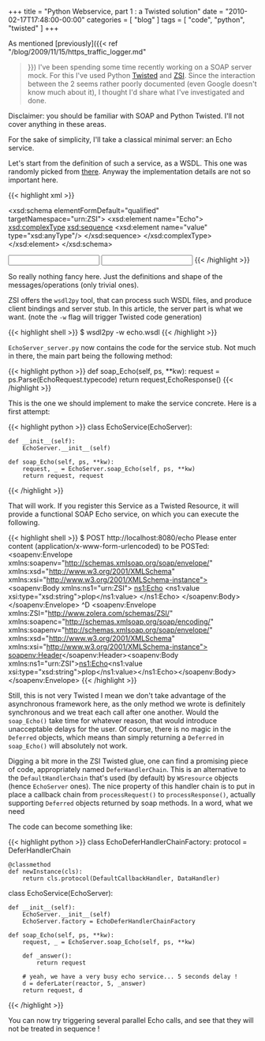 +++
title = "Python Webservice, part 1 : a Twisted solution"
date = "2010-02-17T17:48:00-00:00"
categories = [ "blog" ]
tags = [ "code", "python", "twisted" ]
+++

As mentioned [previously]({{< ref "/blog/2009/11/15/https_traffic_logger.md"
>}}) I've been spending some time recently working on a SOAP server mock. For
this I've used Python [Twisted](http://twistedmatrix.com) and
[ZSI](http://pywebsvcs.sourceforge.net/zsi.html). Since the interaction between
the 2 seems rather poorly documented (even Google doesn't know much about it),
I thought I'd share what I've investigated and done.

Disclaimer: you should be familiar with SOAP and Python Twisted. I'll not cover
anything in these areas.

For the sake of simplicity, I'll take a classical minimal server: an
Echo service.

Let's start from the definition of such a service, as a WSDL. This one was
randomly picked from
[there](http://www.ioncannon.net/programming/180/soap-on-the-google-app-engine-platform/).
Anyway the implementation details are not so important here.

{{< highlight xml >}}
<?xml version="1.0" encoding="UTF-8"?>
<definitions
    xmlns="http://schemas.xmlsoap.org/wsdl/"
    xmlns:soap="http://schemas.xmlsoap.org/wsdl/soap/"
    xmlns:soapenc="http://schemas.xmlsoap.org/soap/encoding/"
    xmlns:http="http://schemas.xmlsoap.org/wsdl/http/"
    xmlns:xsd="http://www.w3.org/2001/XMLSchema"
    xmlns:tns="urn:ZSI"
    targetNamespace="urn:ZSI" >
  <types>
    <xsd:schema elementFormDefault="qualified" targetNamespace="urn:ZSI">
      <xsd:element name="Echo">
        <xsd:complexType>
          <xsd:sequence>
            <xsd:element name="value" type="xsd:anyType"/>
          </xsd:sequence>
        </xsd:complexType>
      </xsd:element>
    </xsd:schema>
  </types>

  <message name="EchoRequest">
    <part name="parameters" element="tns:Echo" />
  </message>

  <message name="EchoResponse">
    <part name="parameters" element="tns:Echo"/>
  </message>
  <portType name="EchoServer">
    <operation name="Echo">
      <input message="tns:EchoRequest"/>
      <output message="tns:EchoResponse"/>
    </operation>
  </portType>

  <binding name="EchoServer" type="tns:EchoServer">
    <soap:binding style="document"
                  transport="http://schemas.xmlsoap.org/soap/http"/>
    <operation name="Echo">
      <soap:operation soapAction="Echo"/>
      <input>
        <soap:body use="literal"/>
      </input>
      <output>
        <soap:body use="literal"/>
      </output>
    </operation>
  </binding>

  <service name="EchoServer">
    <port name="EchoServer" binding="tns:EchoServer">
      <soap:address location="http://localhost:8080/echo"/>
    </port>
  </service>

</definitions>
{{< /highlight >}}

So really nothing fancy here. Just the definitions and shape of the
messages/operations (only trivial ones).

ZSI offers the `wsdl2py` tool, that can process such WSDL files, and produce
client bindings and server stub. In this article, the server part is what we
want. (note the `-w` flag will trigger Twisted code generation)

{{< highlight shell >}}
$ wsdl2py -w echo.wsdl
{{< /highlight >}}

`EchoServer_server.py` now contains the code for the service stub. Not much in
there, the main part being the following method:

{{< highlight python >}}
def soap_Echo(self, ps, **kw):
    request = ps.Parse(EchoRequest.typecode)
    return request,EchoResponse()
{{< /highlight >}}

This is the one we should implement to make the service concrete. Here is
a first attempt:

{{< highlight python >}}
class EchoService(EchoServer):

    def __init__(self):
        EchoServer.__init__(self)

    def soap_Echo(self, ps, **kw):
        request, _ = EchoServer.soap_Echo(self, ps, **kw)
        return request, request
{{< /highlight >}}

That will work. If you register this Service as a Twisted Resource, it will
provide a functional SOAP Echo service, on which you can execute the following.

{{< highlight shell >}}
$ POST http://localhost:8080/echo
Please enter content (application/x-www-form-urlencoded) to be POSTed:
<soapenv:Envelope 
    xmlns:soapenv="http://schemas.xmlsoap.org/soap/envelope/" 
    xmlns:xsd="http://www.w3.org/2001/XMLSchema" 
    xmlns:xsi="http://www.w3.org/2001/XMLSchema-instance">
  <soapenv:Body xmlns:ns1="urn:ZSI">
    <ns1:Echo>
      <ns1:value xsi:type="xsd:string">plop</ns1:value>
    </ns1:Echo>
  </soapenv:Body>
</soapenv:Envelope>
^D
<soapenv:Envelope xmlns:ZSI="http://www.zolera.com/schemas/ZSI/" xmlns:soapenc="http://schemas.xmlsoap.org/soap/encoding/" xmlns:soapenv="http://schemas.xmlsoap.org/soap/envelope/" xmlns:xsd="http://www.w3.org/2001/XMLSchema" xmlns:xsi="http://www.w3.org/2001/XMLSchema-instance">
<soapenv:Header></soapenv:Header><soapenv:Body xmlns:ns1="urn:ZSI"><ns1:Echo><ns1:value xsi:type="xsd:string">plop</ns1:value></ns1:Echo></soapenv:Body></soapenv:Envelope>
{{< /highlight >}}

Still, this is not very Twisted I mean we don't take advantage of the
asynchronous framework here, as the only method we wrote is definitely
synchronous and we treat each call after one another. Would the `soap_Echo()`
take time for whatever reason, that would introduce unacceptable delays for the
user.  Of course, there is no magic in the `Deferred` objects, which means than
simply returning a `Deferred` in `soap_Echo()` will absolutely not work.

Digging a bit more in the ZSI Twisted glue, one can find a promising piece of
code, appropriately named `DeferHandlerChain`. This is an alternative to the
`DefaultHandlerChain` that's used (by default) by `WSresource` objects (hence
`EchoServer` ones). The nice property of this handler chain is to put in place
a callback chain from `processRequest()` to `processResponse()`, actually
supporting `Deferred` objects returned by soap methods. In a word, what we need

The code can become something like:

{{< highlight python >}}
class EchoDeferHandlerChainFactory:
    protocol = DeferHandlerChain

    @classmethod
    def newInstance(cls):
        return cls.protocol(DefaultCallbackHandler, DataHandler)

class EchoService(EchoServer):

    def __init__(self):
        EchoServer.__init__(self)
        EchoServer.factory = EchoDeferHandlerChainFactory

    def soap_Echo(self, ps, **kw):
        request, _ = EchoServer.soap_Echo(self, ps, **kw)

        def _answer():
            return request

        # yeah, we have a very busy echo service... 5 seconds delay !
        d = deferLater(reactor, 5, _answer)
        return request, d
{{< /highlight >}}

You can now try triggering several parallel Echo calls, and see that they will
not be treated in sequence !
